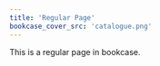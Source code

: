 ```yaml
---
title: 'Regular Page'
bookcase_cover_src: 'catalogue.png'
---
```


This is a regular page in bookcase.
